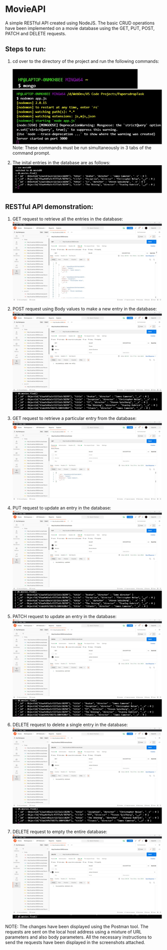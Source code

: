 # MovieAPI
A simple RESTful API created using NodeJS. The basic CRUD operations have been implemented on a movie database using the GET, PUT, POST, PATCH and DELETE requests.

## Steps to run:
1) cd over to the directory of the project and run the following commands:   
[](Images/1.jpg)   
![](Images/2.jpg)   
![](Images/3.jpg)   
Note: These commands must be run simultaneously in 3 tabs of the command prompt.   

2) The inital entries in the database are as follows:   
![](Images/4.jpg)   



## RESTful API demonstration:

1) GET request to retrieve all the entries in the database:
![](Images/5.jpg)   

2) POST request using Body values to make a new entry in the database:   
![](Images/6.jpg)   
![](Images/7.jpg)   

3) GET request to retrieve a particular entry from the database:   
![](Images/8.jpg)   

4) PUT request to update an entry in the database:   
![](Images/9.jpg)   
![](Images/10.jpg)   

5) PATCH request to update an entry in the database:   
![](Images/11.jpg)   
![](Images/12.jpg)   

6) DELETE request to delete a single entry in the database:
![](Images/13.jpg)   
![](Images/14.jpg)   

7) DELETE request to empty the entire database:   
![](Images/15.jpg)   
![](Images/16.jpg)   


NOTE: The changes have been displayed using the Postman tool. The requests are sent on the local host address using a mixture of URL parameters and also body parameters. All the necessary instructions to send the requests have been displayed in the screenshots attached.
